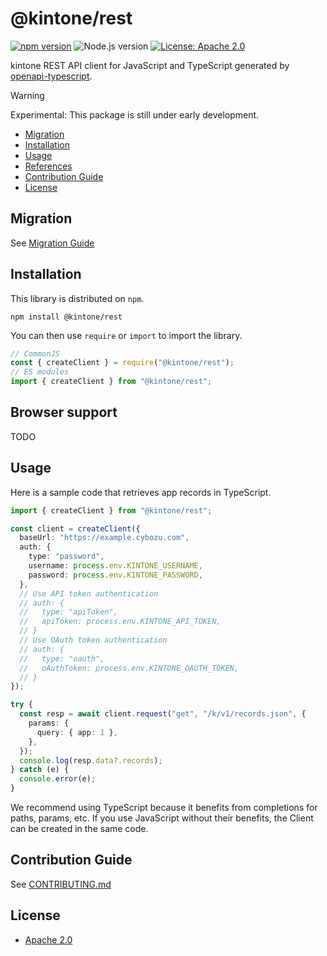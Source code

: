 # @kintone/rest

[![npm version](https://badge.fury.io/js/@kintone%2Frest.svg)](https://badge.fury.io/js/@kintone%2Frest)
![Node.js version](https://img.shields.io/badge/dynamic/json.svg?url=https://raw.githubusercontent.com/kintone/js-sdk/main/packages/rest/package.json&label=node&query=$.engines.node&colorB=blue)
[![License: Apache 2.0](https://img.shields.io/badge/License-Apache_2.0-yellow.svg)](LICENSE)

kintone REST API client for JavaScript and TypeScript generated by [openapi-typescript](https://github.com/openapi-ts/openapi-typescript).

> [!WARNING]
> Experimental: This package is still under early development.

- [Migration](#migration)
- [Installation](#installation)
- [Usage](#usage)
- [References](#references)
- [Contribution Guide](#contribution-guide)
- [License](#license)

## Migration

See [Migration Guide](docs/migration-from-rest-api-client.md)

## Installation

This library is distributed on `npm`.

```shell
npm install @kintone/rest
```

You can then use `require` or `import` to import the library.

```javascript
// CommonJS
const { createClient } = require("@kintone/rest");
// ES modules
import { createClient } from "@kintone/rest";
```

## Browser support

TODO

## Usage

Here is a sample code that retrieves app records in TypeScript.

```ts
import { createClient } from "@kintone/rest";

const client = createClient({
  baseUrl: "https://example.cybozu.com",
  auth: {
    type: "password",
    username: process.env.KINTONE_USERNAME,
    password: process.env.KINTONE_PASSWORD,
  },
  // Use API token authentication
  // auth: {
  //   type: "apiToken",
  //   apiToken: process.env.KINTONE_API_TOKEN,
  // }
  // Use OAuth token authentication
  // auth: {
  //   type: "oauth",
  //   oAuthToken: process.env.KINTONE_OAUTH_TOKEN,
  // }
});

try {
  const resp = await client.request("get", "/k/v1/records.json", {
    params: {
      query: { app: 1 },
    },
  });
  console.log(resp.data?.records);
} catch (e) {
  console.error(e);
}
```

We recommend using TypeScript because it benefits from completions for paths, params, etc.
If you use JavaScript without their benefits, the Client can be created in the same code.

## Contribution Guide

See [CONTRIBUTING.md](https://github.com/kintone/js-sdk/tree/main/CONTRIBUTING.md)

## License

- [Apache 2.0](LICENSE)
